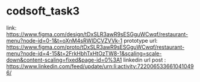 # codsoft_task3
link: https://www.figma.com/design/tDxSLR3awR9sESGguWCwqf/restaurant-menu?node-id=0-1&t=oXnM4sRWIDCVZVVk-1
prototype url: https://www.figma.com/proto/tDxSLR3awR9sESGguWCwqf/restaurant-menu?node-id=4-15&t=2FrkHbhTxHtOzTW8-1&scaling=scale-down&content-scaling=fixed&page-id=0%3A1
linkedin url post : https://www.linkedin.com/feed/update/urn:li:activity:7220065336610410496/

